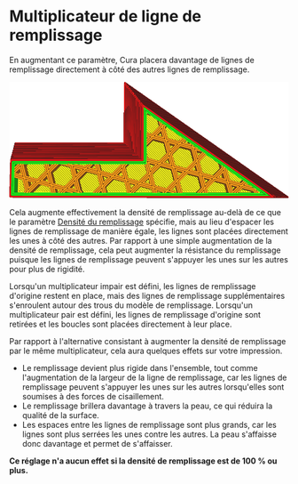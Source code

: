 Multiplicateur de ligne de remplissage
====
En augmentant ce paramètre, Cura placera davantage de lignes de remplissage directement à côté des autres lignes de remplissage.

![Multiplié par 3](../../../articles/images/infill_multiplier.png)

Cela augmente effectivement la densité de remplissage au-delà de ce que le paramètre [Densité du remplissage](infill_sparse_density.md) spécifie, mais au lieu d'espacer les lignes de remplissage de manière égale, les lignes sont placées directement les unes à côté des autres. Par rapport à une simple augmentation de la densité de remplissage, cela peut augmenter la résistance du remplissage puisque les lignes de remplissage peuvent s'appuyer les unes sur les autres pour plus de rigidité.

Lorsqu'un multiplicateur impair est défini, les lignes de remplissage d'origine restent en place, mais des lignes de remplissage supplémentaires s'enroulent autour des trous du modèle de remplissage. Lorsqu'un multiplicateur pair est défini, les lignes de remplissage d'origine sont retirées et les boucles sont placées directement à leur place.

Par rapport à l'alternative consistant à augmenter la densité de remplissage par le même multiplicateur, cela aura quelques effets sur votre impression.
* Le remplissage devient plus rigide dans l'ensemble, tout comme l'augmentation de la largeur de la ligne de remplissage, car les lignes de remplissage peuvent s'appuyer les unes sur les autres lorsqu'elles sont soumises à des forces de cisaillement.
* Le remplissage brillera davantage à travers la peau, ce qui réduira la qualité de la surface.
* Les espaces entre les lignes de remplissage sont plus grands, car les lignes sont plus serrées les unes contre les autres. La peau s'affaisse donc davantage et permet de s'affaisser.

**Ce réglage n'a aucun effet si la densité de remplissage est de 100 % ou plus.**
